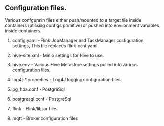## Configuration files.

Various confguratin files either push/mounted to a target file inside containers (utilising configs primitive) or pushed into environment variables inside containers.

1. config.yaml              -   Flink JobManager and TaskManager configuration settings, This file replaces flink-conf.yaml

2. hive-site.xml            -   Minio settings for Hive to use.

3. hive.env                 -   Various Hive Metastore settings pulled into various configuration files.

4. log4j-*.properties       -   Log4J logging configuration files

5. pg_hba.conf              -   PostgreSql

6. postgresql.conf          -   PostgreSql

7. flink                    -   Flink/lib jar files

8. mqtt                     -   Broker configuration files
